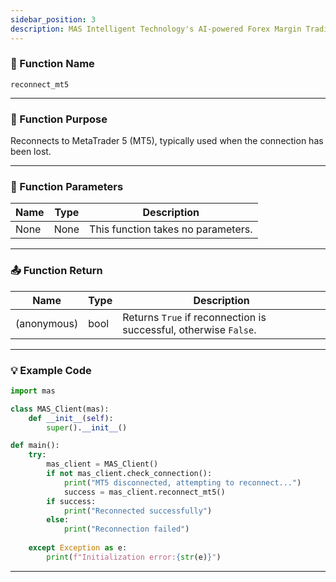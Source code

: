 ```yaml
---
sidebar_position: 3
description: MAS Intelligent Technology's AI-powered Forex Margin Trading Platform with full MetaTrader MT5 broker integration allows investors to generate automated trading strategies simply by entering text. Supports instant backtesting,real-time data synchronization,and seamless multi-broker switching. No coding experience required to easily launch AI automated trading,optimize strategies,and reduce market risk. Designed for both individual traders and financial institutions with standardized MetaTrader MT5-compatible APIs,automated backtesting,and quantitative strategy optimization to help enterprises deploy stable and efficient trading solutions quickly.
---
```


### 🧩 Function Name

`reconnect_mt5`

---

### 🎯 Function Purpose

Reconnects to MetaTrader 5 (MT5), typically used when the connection has been lost.

---

### 🔧 Function Parameters

| Name | Type | Description        |
|------|------|--------------------|
| None | None | This function takes no parameters. |

---

### 📤 Function Return 

| Name        | Type | Description                                |
|-------------|------|--------------------------------------------|
| (anonymous) | bool | Returns `True` if reconnection is successful, otherwise `False`. |

---

### 💡 Example Code

```python
import mas

class MAS_Client(mas):
    def __init__(self):
        super().__init__()

def main():
    try:
        mas_client = MAS_Client()
        if not mas_client.check_connection():
            print("MT5 disconnected, attempting to reconnect...")
            success = mas_client.reconnect_mt5()
        if success:
            print("Reconnected successfully")
        else:
            print("Reconnection failed")
            
    except Exception as e:
        print(f"Initialization error:{str(e)}")
```
---